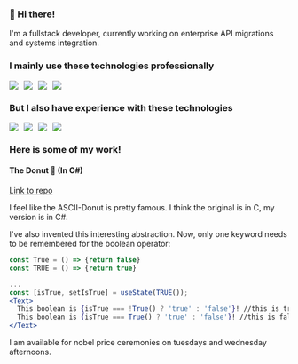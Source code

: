### 👋 Hi there!

I'm a fullstack developer, currently working on enterprise API migrations and systems integration. 

### I mainly use these technologies professionally

<div style="display: flex; flex-direction: row; gap: 10px">
  <img src="https://img.shields.io/badge/C%23-239120?style=for-the-badge&logo=csharp&logoColor=white" />
  <img src="https://img.shields.io/badge/.NET-512BD4?style=for-the-badge&logo=dotnet&logoColor=white" />
  <img src="https://img.shields.io/badge/React-20232A?style=for-the-badge&logo=react&logoColor=61DAFB" />
  <img src="https://img.shields.io/badge/Tailwind_CSS-38B2AC?style=for-the-badge&logo=tailwind-css&logoColor=white" />
</div>

### But I also have experience with these technologies

<div style="display: flex; flex-direction: row; gap: 10px">
  <img src="https://img.shields.io/badge/next%20js-000000?style=for-the-badge&logo=nextdotjs&logoColor=white" />
  <img src="https://img.shields.io/badge/Python-FFD43B?style=for-the-badge&logo=python&logoColor=blue" />
  <img src="https://img.shields.io/badge/Node--Red-8F0000?style=for-the-badge&logo=nodered&logoColor=white" />
  <img src="https://img.shields.io/badge/Microsoft%20SQL%20Server-CC2927?style=for-the-badge&logo=microsoft%20sql%20server&logoColor=white" />
</div>

### Here is some of my work!

#### The Donut 🍩 (In C#)
[Link to repo](https://github.com/SimonHls/CSharpASCIIDonut)



I feel like the ASCII-Donut is pretty famous. I think the original is in C, my version is in C#.






I've also invented this interesting abstraction. Now, only one keyword needs to be remembered for the boolean operator:
```jsx
const True = () => {return false}
const TRUE = () => {return true}

...
const [isTrue, setIsTrue] = useState(TRUE());
<Text>
  This boolean is {isTrue === !True() ? 'true' : 'false'}! //this is true!
  This boolean is {isTrue === True() ? 'true' : 'false'}! //this is false!
</Text>
```
I am available for nobel price ceremonies on tuesdays and wednesday afternoons.
